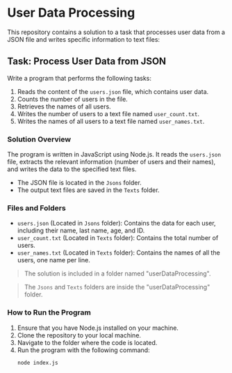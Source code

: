 # User Data Processing

This repository contains a solution to a task that processes user data from a JSON file and writes specific information to text files:

## Task: Process User Data from JSON
Write a program that performs the following tasks:

1. Reads the content of the `users.json` file, which contains user data.
2. Counts the number of users in the file.
3. Retrieves the names of all users.
4. Writes the number of users to a text file named `user_count.txt`.
5. Writes the names of all users to a text file named `user_names.txt`.

### Solution Overview

The program is written in JavaScript using Node.js. It reads the `users.json` file, extracts the relevant information (number of users and their names), and writes the data to the specified text files.

- The JSON file is located in the `Jsons` folder.
- The output text files are saved in the `Texts` folder.

### Files and Folders

- `users.json` (Located in `Jsons` folder): Contains the data for each user, including their name, last name, age, and ID.
- `user_count.txt` (Located in `Texts` folder): Contains the total number of users.
- `user_names.txt` (Located in `Texts` folder): Contains the names of all the users, one name per line.

> The solution is included in a folder named "userDataProcessing".

> The `Jsons` and `Texts` folders are inside the "userDataProcessing" folder.

### How to Run the Program

1. Ensure that you have Node.js installed on your machine.
2. Clone the repository to your local machine.
3. Navigate to the folder where the code is located.
4. Run the program with the following command:
   ```bash
   node index.js
